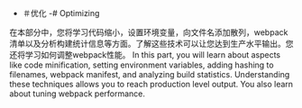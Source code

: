  - ＃优化
-# Optimizing

在本部分中，您将学习代码缩小，设置环境变量，向文件名添加散列，webpack清单以及分析构建统计信息等方面。了解这些技术可以让您达到生产水平输出。您还将学习如何调整webpack性能。
In this part, you will learn about aspects like code minification, setting environment variables, adding hashing to filenames, webpack manifest, and analyzing build statistics. Understanding these techniques allows you to reach production level output. You also learn about tuning webpack performance.

